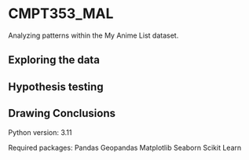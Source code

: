 # CMPT353_MAL
Analyzing patterns within the My Anime List dataset.

## Exploring the data

## Hypothesis testing

## Drawing Conclusions


Python version: 3.11

Required packages:
Pandas
Geopandas
Matplotlib
Seaborn
Scikit Learn
